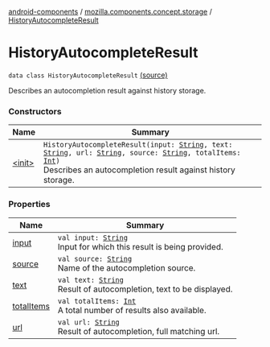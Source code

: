 [android-components](../../index.md) / [mozilla.components.concept.storage](../index.md) / [HistoryAutocompleteResult](./index.md)

# HistoryAutocompleteResult

`data class HistoryAutocompleteResult` [(source)](https://github.com/mozilla-mobile/android-components/blob/master/components/concept/storage/src/main/java/mozilla/components/concept/storage/HistoryStorage.kt#L153)

Describes an autocompletion result against history storage.

### Constructors

| Name | Summary |
|---|---|
| [&lt;init&gt;](-init-.md) | `HistoryAutocompleteResult(input: `[`String`](https://kotlinlang.org/api/latest/jvm/stdlib/kotlin/-string/index.html)`, text: `[`String`](https://kotlinlang.org/api/latest/jvm/stdlib/kotlin/-string/index.html)`, url: `[`String`](https://kotlinlang.org/api/latest/jvm/stdlib/kotlin/-string/index.html)`, source: `[`String`](https://kotlinlang.org/api/latest/jvm/stdlib/kotlin/-string/index.html)`, totalItems: `[`Int`](https://kotlinlang.org/api/latest/jvm/stdlib/kotlin/-int/index.html)`)`<br>Describes an autocompletion result against history storage. |

### Properties

| Name | Summary |
|---|---|
| [input](input.md) | `val input: `[`String`](https://kotlinlang.org/api/latest/jvm/stdlib/kotlin/-string/index.html)<br>Input for which this result is being provided. |
| [source](source.md) | `val source: `[`String`](https://kotlinlang.org/api/latest/jvm/stdlib/kotlin/-string/index.html)<br>Name of the autocompletion source. |
| [text](text.md) | `val text: `[`String`](https://kotlinlang.org/api/latest/jvm/stdlib/kotlin/-string/index.html)<br>Result of autocompletion, text to be displayed. |
| [totalItems](total-items.md) | `val totalItems: `[`Int`](https://kotlinlang.org/api/latest/jvm/stdlib/kotlin/-int/index.html)<br>A total number of results also available. |
| [url](url.md) | `val url: `[`String`](https://kotlinlang.org/api/latest/jvm/stdlib/kotlin/-string/index.html)<br>Result of autocompletion, full matching url. |
